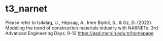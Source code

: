 # t3_narnet
Please refer to 
Isikdag, U., Hepsag, A., Imre Biyikli, S., & Oz, D. (2022). Modeling the trend of construction
materials industry with NARNETs. 3rd Advanced Engineering Days, 9-12
https://aed.mersin.edu.tr/homepage
